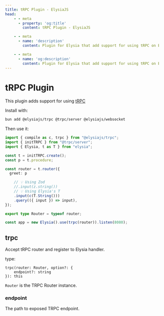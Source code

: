 ```yaml
---
title: tRPC Plugin - ElysiaJS
head:
    - - meta
      - property: 'og:title'
        content: tRPC Plugin - ElysiaJS

    - - meta
      - name: 'description'
        content: Plugin for Elysia that add support for using tRPC on Bun with Elysia Server. Start by installing the plugin with "bun add @elysiajs/trpc".

    - - meta
      - name: 'og:description'
        content: Plugin for Elysia that add support for using tRPC on Bun with Elysia Server. Start by installing the plugin with "bun add @elysiajs/trpc".
---
```


# tRPC Plugin
This plugin adds support for using [tRPC](https://trpc.io/)

Install with:
```bash
bun add @elysiajs/trpc @trpc/server @elysiajs/websocket 
```

Then use it:
```typescript
import { compile as c, trpc } from "@elysiajs/trpc";
import { initTRPC } from "@trpc/server";
import { Elysia, t as T } from "elysia";

const t = initTRPC.create();
const p = t.procedure;

const router = t.router({
  greet: p

    // 💡 Using Zod
    //.input(z.string())
    // 💡 Using Elysia's T
    .input(c(T.String()))
    .query(({ input }) => input),
});

export type Router = typeof router;

const app = new Elysia().use(trpc(router)).listen(8080);
```

## trpc
Accept tRPC router and register to Elysia handler.

type:
```
trpc(router: Router, option?: {
    endpoint?: string
}): this
```

`Router` is the TRPC Router instance.

### endpoint
The path to exposed TRPC endpoint.
